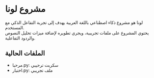 # مشروع لونا

لونا هو مشروع ذكاء اصطناعي باللغة العربية يهدف إلى تجربة التفاعل الذكي مع المستخدم.  
يحتوي المشروع على ملفات تجريبية، ويجري تطويره لإضافة ميزات تحليل النصوص والردود التفاعلية.

## الملفات الحالية
- مرحبا.py: سكربت ترحيبي
- اختبار.py: ملف تجريبي
